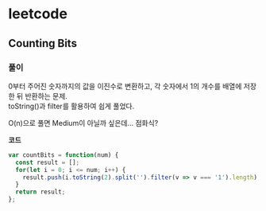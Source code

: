 # leetcode

## Counting Bits

### 풀이

0부터 주어진 숫자까지의 값을 이진수로 변환하고, 각 숫자에서 1의 개수를 배열에 저장한 뒤 반환하는 문제.  
toString()과 filter를 활용하여 쉽게 풀었다.  

O(n)으로 풀면 Medium이 아닐까 싶은데... 점화식?

**코드**

```js
var countBits = function(num) {
  const result = [];
  for(let i = 0; i <= num; i++) {
    result.push(i.toString(2).split('').filter(v => v === '1').length);
  }
  return result;
};
```
